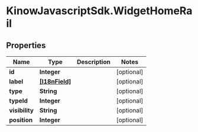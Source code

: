 # KinowJavascriptSdk.WidgetHomeRail

## Properties
Name | Type | Description | Notes
------------ | ------------- | ------------- | -------------
**id** | **Integer** |  | [optional] 
**label** | [**[I18nField]**](I18nField.md) |  | [optional] 
**type** | **String** |  | [optional] 
**typeId** | **Integer** |  | [optional] 
**visibility** | **String** |  | [optional] 
**position** | **Integer** |  | [optional] 


